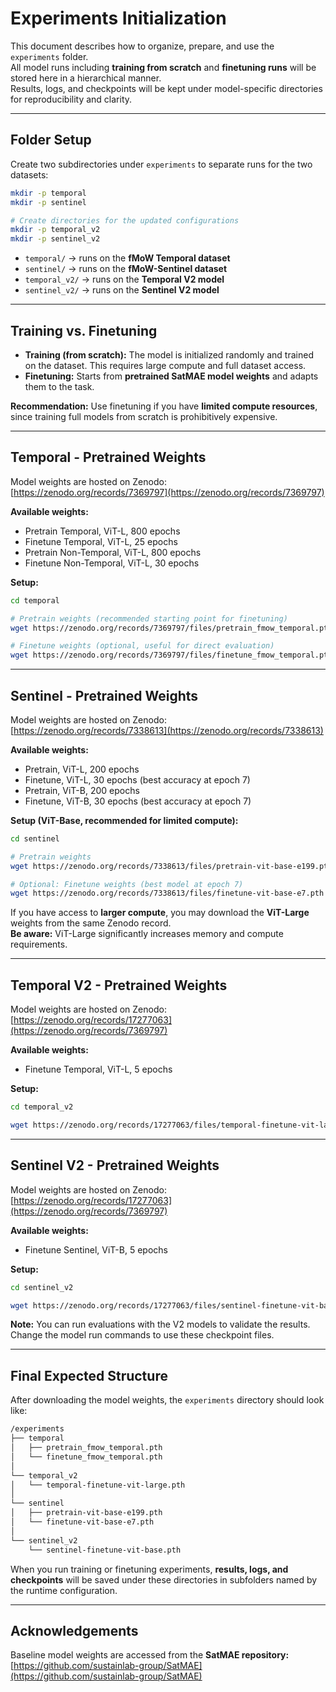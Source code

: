 # Experiments Initialization

This document describes how to organize, prepare, and use the `experiments` folder.  
All model runs including **training from scratch** and **finetuning runs** will be stored here in a hierarchical manner.  
Results, logs, and checkpoints will be kept under model-specific directories for reproducibility and clarity.

---

## Folder Setup

Create two subdirectories under `experiments` to separate runs for the two datasets:

```bash
mkdir -p temporal
mkdir -p sentinel

# Create directories for the updated configurations
mkdir -p temporal_v2
mkdir -p sentinel_v2
```

- `temporal/` → runs on the **fMoW Temporal dataset**
- `sentinel/` → runs on the **fMoW-Sentinel dataset**
- `temporal_v2/` → runs on the **Temporal V2 model**
- `sentinel_v2/` → runs on the **Sentinel V2 model**

---

## Training vs. Finetuning

- **Training (from scratch):** The model is initialized randomly and trained on the dataset. This requires large compute and full dataset access.
- **Finetuning:** Starts from **pretrained SatMAE model weights** and adapts them to the task.

**Recommendation:** Use finetuning if you have **limited compute resources**, since training full models from scratch is prohibitively expensive.

---

## Temporal - Pretrained Weights

Model weights are hosted on Zenodo: [https://zenodo.org/records/7369797](https://zenodo.org/records/7369797)

**Available weights:**
- Pretrain Temporal, ViT-L, 800 epochs
- Finetune Temporal, ViT-L, 25 epochs
- Pretrain Non-Temporal, ViT-L, 800 epochs
- Finetune Non-Temporal, ViT-L, 30 epochs

**Setup:**
```bash
cd temporal

# Pretrain weights (recommended starting point for finetuning)
wget https://zenodo.org/records/7369797/files/pretrain_fmow_temporal.pth

# Finetune weights (optional, useful for direct evaluation)
wget https://zenodo.org/records/7369797/files/finetune_fmow_temporal.pth
```

---

## Sentinel - Pretrained Weights

Model weights are hosted on Zenodo: [https://zenodo.org/records/7338613](https://zenodo.org/records/7338613)

**Available weights:**
- Pretrain, ViT-L, 200 epochs
- Finetune, ViT-L, 30 epochs (best accuracy at epoch 7)
- Pretrain, ViT-B, 200 epochs
- Finetune, ViT-B, 30 epochs (best accuracy at epoch 7)

**Setup (ViT-Base, recommended for limited compute):**
```bash
cd sentinel

# Pretrain weights
wget https://zenodo.org/records/7338613/files/pretrain-vit-base-e199.pth

# Optional: Finetune weights (best model at epoch 7)
wget https://zenodo.org/records/7338613/files/finetune-vit-base-e7.pth
```

If you have access to **larger compute**, you may download the **ViT-Large** weights from the same Zenodo record.<br>
**Be aware:** ViT-Large significantly increases memory and compute requirements.

---

## Temporal V2 - Pretrained Weights

Model weights are hosted on Zenodo: [https://zenodo.org/records/17277063](https://zenodo.org/records/7369797)

**Available weights:**
- Finetune Temporal, ViT-L, 5 epochs

**Setup:**
```bash
cd temporal_v2

wget https://zenodo.org/records/17277063/files/temporal-finetune-vit-large.pth
```

---

## Sentinel V2 - Pretrained Weights

Model weights are hosted on Zenodo: [https://zenodo.org/records/17277063](https://zenodo.org/records/7369797)

**Available weights:**
- Finetune Sentinel, ViT-B, 5 epochs

**Setup:**
```bash
cd sentinel_v2

wget https://zenodo.org/records/17277063/files/sentinel-finetune-vit-base.pth
```

**Note:** You can run evaluations with the V2 models to validate the results. Change the model run commands to use these checkpoint files.

---

## Final Expected Structure

After downloading the model weights, the `experiments` directory should look like:
```bash
/experiments
├── temporal
│   ├── pretrain_fmow_temporal.pth
│   └── finetune_fmow_temporal.pth
│
└── temporal_v2
│   └── temporal-finetune-vit-large.pth
│
└── sentinel
│   ├── pretrain-vit-base-e199.pth
│   └── finetune-vit-base-e7.pth
│
└── sentinel_v2
    └── sentinel-finetune-vit-base.pth
```
When you run training or finetuning experiments, **results, logs, and checkpoints** will be saved under these directories in subfolders named by the runtime configuration.

---

## Acknowledgements

Baseline model weights are accessed from the **SatMAE repository:** [https://github.com/sustainlab-group/SatMAE](https://github.com/sustainlab-group/SatMAE)